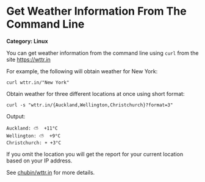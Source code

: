 # Get Weather Information From The Command Line

__Category: Linux__

You can get weather information from the command line using `curl` from the site https://wttr.in

For example, the following will obtain weather for New York:

```shell
curl wttr.in/"New York"
```

Obtain weather for three different locations at once using short format:

```shell
curl -s "wttr.in/{Auckland,Wellington,Christchurch}?format=3"
```

Output:

```shell
Auckland: ⛅️  +11°C
Wellington: ⛅️  +9°C
Christchurch: ☀️ +3°C
```

If you omit the location you will get the report for your current location based on your IP address.

See [chubin/wttr.in](https://github.com/chubin/wttr.in) for more details.
